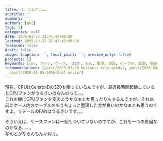 ```yaml
---
title: う、うるさい……
subtitle: ''
summary: ''
authors: [aki]
tags: []
categories: null
date: 2005-03-27 21:47:43+00:00
lastmod: 2005-03-27 21:47:43+00:00
featured: false
draft: false
image: {caption: '', focal_point: '', preview_only: false}
projects: []
keywords: [cpu, ファン, ケース, '320', もん, 整理, 原因, ケーブル, 起動, 現在]
recommendations: [/post/2019-03-10_business-trip-goods/, /post/2009-04-26-tiyanneruhasonomama-vol-dot-1/,
  /post/2020-01-05-2019-best-movie/]
---
```

現在、CPUはCeleronDの320を使っているんですが、最近長時間起動しているとCPUファンがうるさいのなんのって。。。  
これを機にCPUファンを変えようかなぁとか思ったりもするんですが、それ以前にケース内のケーブルをもうちょっと整理した方が良いのかなぁとも思うのですよ。リテールのFANはうるさいです。。。  
  
そういえば、ケースファンは一個もついていないのですが、これも一つの原因なのかなぁ……。  
なんとかならんもんかねぇ。


